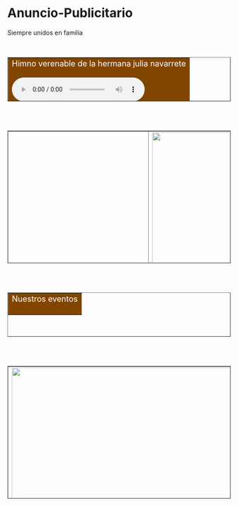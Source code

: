 # Anuncio-Publicitario

Siempre unidos en familia

<html>
<head><title>Anuncio Publicitario</title></head>

<body background="cu.png"> <br> <p align="center"> 
<table border="1" height="100" width="400">
<tr bgcolor="#804600">
<td><center><font size="+1"><font color="white">Himno verenable de la hermana julia navarrete</font></center><br> <audio controls autoplay>
<source src="himno.mp3" type="audio/mpeg">
Your browser does not support the audio element.
</audio> </table><br><br> 

<table border="1" height="300" width="300">
<tr>
   <td></td>
    <td><img src="80.jpeg" height="300" width="300"></a></td>
   <td></td>
</tr>
<tr>
   <td></td>
   <td></td>
   <td></td>
   <td></td>
   <td><center><font size="+1"><font color="black">
    Recordemos a nuestra fundadora</font></center><br>
   <img src="julia.jpg" height="300" width="300"></a> </td>
</tr>
<tr>
   <td><center><font size="+1"><font color="black">
    Y como no olvidar cuando fueron los 75 años</font></center><br>
   <img src="75.png" height="300" width="300"></a> </td>
   <td></td>
   <td></td>
   <td></td>
   <td></td>
</tr> </table> <br> <br>

<table border="1" height="100" width="400">
<tr bgcolor="#804600">
<td><center><font size="+1"><font color="white">Nuestros eventos</font></center><br> 
</audio> </table><br><br> 

<table border="1" height="300" width="500">
<tr>
    <td><img src="e.jpg" height="300" width="500"></a></td>
    <td><img src="v.jpg" height="300" width="500"></a></td>
    <td><img src="en.jpg" height="300" width="500"></a></td>






</body>
</html>
